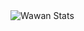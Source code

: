 <img align="center" alt="Wawan Stats" src="https://github-readme-stats.vercel.app/api/top-langs/?username=WawanC&theme=dark&show_icons=true&layout=compact"/>
